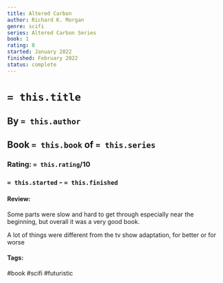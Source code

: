 ```yaml
---
title: Altered Carbon
author: Richard K. Morgan
genre: scifi
series: Altered Carbon Series
book: 1
rating: 8
started: January 2022
finished: February 2022
status: complete
---
```

# `= this.title`
## By `= this.author`
## Book `= this.book` of `= this.series`
### Rating: `= this.rating`/10
### `= this.started` - `= this.finished`

#### Review:
Some parts were slow and hard to get through especially near the beginning,
but overall it was a very good book.

A lot of things were different from the tv show adaptation, for better or for worse

#### Tags:
#book #scifi #futuristic